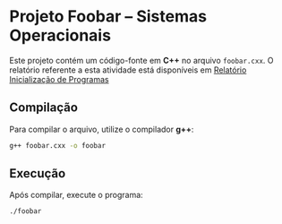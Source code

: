 # Projeto Foobar – Sistemas Operacionais

Este projeto contém um código-fonte em **C++** no arquivo `foobar.cxx`.
O relatório referente a esta atividade está disponíveis em [Relatório Inicialização de Programas](Atividade%202/Relatório%20Inicialização%20de%20Programas.pdf)

## Compilação

Para compilar o arquivo, utilize o compilador **g++**:

```bash
g++ foobar.cxx -o foobar
```

## Execução

Após compilar, execute o programa:

```bash
./foobar
```